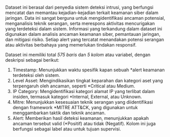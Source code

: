Dataset ini berasal dari penyedia sistem deteksi intrusi, yang berfungsi mencatat dan memantau kejadian-kejadian terkait keamanan siber dalam jaringan. Data ini sangat berguna untuk mengidentifikasi ancaman potensial, menganalisis teknik serangan, serta merespons aktivitas mencurigakan yang terdeteksi dalam sistem. Informasi yang terkandung dalam dataset ini digunakan dalam analisis ancaman keamanan siber, pemantauan jaringan, dan mitigasi risiko. Setiap alert yang tercatat menandakan potensi serangan atau aktivitas berbahaya yang memerlukan tindakan responsif.

Dataset ini memiliki total *575 baris* dan *5 kolom* atau variabel, dengan deskripsi sebagai berikut:

1. Timestamp: Menunjukkan waktu spesifik kapan sebuah *alert keamanan terdeteksi oleh sistem.
2. Level Asset: Mengindikasikan tingkat keparahan dan kategori aset yang terpengaruh oleh ancaman, seperti *Critical atau Medium.
3. IP Category: Mengidentifikasi kategori alamat IP yang terlibat dalam insiden, termasuk kategori *Internal, External, atau Unknown.
4. Mitre: Menunjukkan kesesuaian teknik serangan yang diidentifikasi dengan framework *MITRE ATT&CK, yang digunakan untuk menggambarkan taktik dan teknik ancaman.
5. Alert: Memberikan hasil deteksi keamanan, menunjukkan apakah ancaman tersebut valid (*Positif) atau tidak (Negatif). Kolom ini juga berfungsi sebagai label atau untuk tujuan supervisi.
